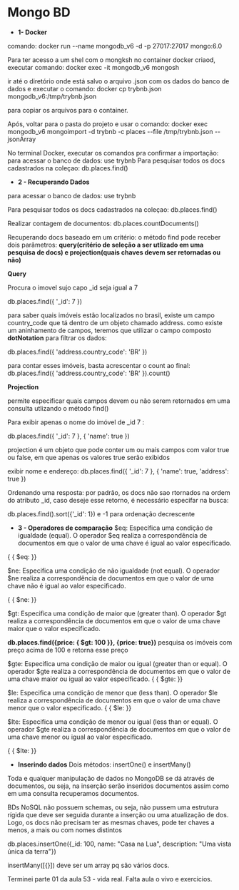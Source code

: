 # Mongo BD

- **1- Docker**

comando: docker run --name mongodb_v6 -d -p 27017:27017 mongo:6.0

Para ter acesso a um shel com o mongksh no container docker criaod, executar  comando:  docker exec -it mongodb_v6 mongosh

ir até o diretório onde está salvo o arquivo .json com os dados do banco de dados e executar o comando: docker cp trybnb.json mongodb_v6:/tmp/trybnb.json

para copiar os arquivos para o container.

Após, voltar para o pasta do projeto e usar o comando: 
docker exec mongodb_v6 mongoimport -d trybnb -c places --file /tmp/trybnb.json --jsonArray

No terminal Docker, executar os comandos pra confirmar a importação:
   para acessar o banco de dados:
use trybnb
  Para pesquisar todos os docs cadastrados na coleçao:
db.places.find()

- **2 - Recuperando Dados** 

para acessar o banco de dados:
use trybnb

Para pesquisar todos os docs cadastrados na coleçao:
db.places.find()

Realizar contagem de documentos:
db.places.countDocuments()

Recuperando docs baseado em um critério: 
o método find pode receber dois parâmetros: **query(critério de seleção a ser utlizado em uma pesquisa de docs) e projection(quais chaves devem ser retornadas ou não)**

**Query**

Procura o imovel sujo capo _id seja igual a 7

db.places.find({ '_id': 7 })

para saber quais imóveis estão localizados no brasil, existe um campo country_code que tá dentro de um objeto chamado address. como existe um aninhamento de campos, teremos que utilizar o campo composto **dotNotation** para filtrar os dados:

db.places.find({ 'address.country_code': 'BR' })

para contar esses imóveis, basta acrescentar o count ao final: 
db.places.find({ 'address.country_code': 'BR' }).count()


**Projection**

permite especificar quais campos devem ou não serem retornados em uma consulta utlizando o método find()

Para exibir apenas o nome do imóvel de _id 7 :

db.places.find({ '_id': 7 }, { 'name': true })

projection é um objeto que pode conter um ou mais campos com valor true ou false, em que apenas os valores true serão exibidos


exibir nome e endereço:
db.places.find({ '_id': 7 }, { 'name': true, 'address': true })

Ordenando uma resposta:
por padrão, os docs não sao rtornados na ordem do atributo _id, caso deseje esse retorno, é necessário especifar na busca:

db.places.find().sort({'_id': 1})
 e -1 para ordenação decrescente

- **3 - Operadores de comparação**
$eq: Específica uma condição de igualdade (equal). O operador $eq realiza a correspondência de documentos em que o valor de uma chave é igual ao valor especificado.

{<chave> { $eq: <valor> }}


$ne: Especifica uma condição de não igualdade (not equal). O operador $ne realiza a correspondência de documentos em que o valor de uma chave não é igual ao valor especificado.

{<chave> { $ne: <valor> }}


$gt: Especifica uma condição de maior que (greater than). O operador $gt realiza a correspondência de documentos em que o valor de uma chave maior que o valor especificado.

**db.places.find({price:  { $gt: 100 }}, {price: true})** pesquisa os imóveis com preço acima de 100 e retorna esse preço


$gte: Especifica uma condição de maior ou igual (greater than or equal). O operador $gte realiza a correspondência de documentos em que o valor de uma chave maior ou igual ao valor especificado.
{<chave> { $gte: <valor> }}


$le: Especifica uma condição de menor que (less than). O operador $le realiza a correspondência de documentos em que o valor de uma chave menor que o valor especificado.
{<chave> { $le: <valor> }}


$lte: Especifica uma condição de menor ou igual (less than or equal). O operador $gte realiza a correspondência de documentos em que o valor de uma chave menor ou igual ao valor especificado.

{<chave> { $lte: <valor> }}

- **Inserindo dados**
Dois métodos: insertOne() e insertMany()

Toda e qualquer manipulação de dados no MongoDB se dá através de documentos, ou seja, na inserção serão inseridos documentos assim como em uma consulta recuperamos documentos.

BDs NoSQL não possuem schemas, ou seja, não pussem uma estrutura rígida que deve ser seguida durante a inserção ou uma atualização de dos. Logo, os docs não precisam ter as mesmas chaves, pode ter chaves a menos, a mais ou com nomes distintos

db.places.insertOne({_id: 100, name: "Casa na Lua", description: "Uma vista única da terra"})

insertMany([{}]) deve ser um array pq são vários docs.

Terminei parte 01 da aula 53 - vida real. Falta aula o vivo e exercicios. 

